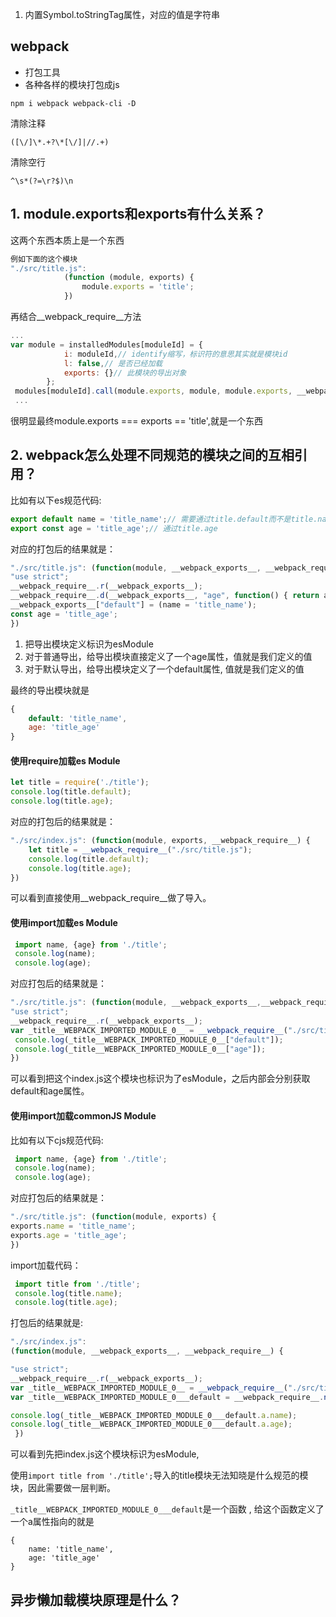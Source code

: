 

1. 内置Symbol.toStringTag属性，对应的值是字符串

## webpack
- 打包工具
- 各种各样的模块打包成js
  
```
npm i webpack webpack-cli -D
```

清除注释
```
([\/]\*.+?\*[\/]|//.+)
```
清除空行
```
^\s*(?=\r?$)\n
```
## 1. module.exports和exports有什么关系？
这两个东西本质上是一个东西
```js
例如下面的这个模块
"./src/title.js":
            (function (module, exports) {
                module.exports = 'title';
            })
```
再结合__webpack_require__方法
```js
...
var module = installedModules[moduleId] = {
            i: moduleId,// identify缩写，标识符的意思其实就是模块id
            l: false,// 是否已经加载
            exports: {}// 此模块的导出对象
        };
 modules[moduleId].call(module.exports, module, module.exports, __webpack_require__);
 ...
```
很明显最终module.exports === exports == 'title',就是一个东西

## 2. webpack怎么处理不同规范的模块之间的互相引用？

比如有以下es规范代码:
```js
export default name = 'title_name';// 需要通过title.default而不是title.name获取
export const age = 'title_age';// 通过title.age
```
对应的打包后的结果就是：
```js
"./src/title.js": (function(module, __webpack_exports__, __webpack_require__) {
"use strict";
__webpack_require__.r(__webpack_exports__);
__webpack_require__.d(__webpack_exports__, "age", function() { return age; });
__webpack_exports__["default"] = (name = 'title_name');
const age = 'title_age';
})
```
1. 把导出模块定义标识为esModule 
2. 对于普通导出，给导出模块直接定义了一个age属性，值就是我们定义的值
3. 对于默认导出，给导出模块定义了一个default属性, 值就是我们定义的值
   
最终的导出模块就是 
```js
{
    default: 'title_name',
    age: 'title_age'
}
```

#### 使用require加载es Module
```js
let title = require('./title');
console.log(title.default);
console.log(title.age);
```
对应的打包后的结果就是：
```js
"./src/index.js": (function(module, exports, __webpack_require__) {
    let title = __webpack_require__("./src/title.js");
    console.log(title.default);
    console.log(title.age);
})
```
可以看到直接使用__webpack_require__做了导入。

#### 使用import加载es Module
```js
 import name, {age} from './title';
 console.log(name);
 console.log(age);
```
对应打包后的结果就是：
```js
"./src/title.js": (function(module, __webpack_exports__,__webpack_require__) {
"use strict";
__webpack_require__.r(__webpack_exports__);
var _title__WEBPACK_IMPORTED_MODULE_0__ = __webpack_require__("./src/title.js");
 console.log(_title__WEBPACK_IMPORTED_MODULE_0__["default"]);
 console.log(_title__WEBPACK_IMPORTED_MODULE_0__["age"]);
})
```
可以看到把这个index.js这个模块也标识为了esModule，之后内部会分别获取default和age属性。

#### 使用import加载commonJS Module
比如有以下cjs规范代码:
```js
 import name, {age} from './title';
 console.log(name);
 console.log(age);
```
对应打包后的结果就是：
```js
"./src/title.js": (function(module, exports) {
exports.name = 'title_name';
exports.age = 'title_age';
})
```
import加载代码：
```js
 import title from './title';
 console.log(title.name);
 console.log(title.age);
```
打包后的结果就是:
```js
"./src/index.js":
(function(module, __webpack_exports__, __webpack_require__) {

"use strict";
__webpack_require__.r(__webpack_exports__);
var _title__WEBPACK_IMPORTED_MODULE_0__ = __webpack_require__("./src/title.js");
var _title__WEBPACK_IMPORTED_MODULE_0___default = __webpack_require__.n(_title__WEBPACK_IMPORTED_MODULE_0__);

console.log(_title__WEBPACK_IMPORTED_MODULE_0___default.a.name);
console.log(_title__WEBPACK_IMPORTED_MODULE_0___default.a.age);
 })

```
可以看到先把index.js这个模块标识为esModule,

使用`import title from './title';`导入的title模块无法知晓是什么规范的模块，因此需要做一层判断。

`_title__WEBPACK_IMPORTED_MODULE_0___default`是一个函数 , 给这个函数定义了一个a属性指向的就是
```
{
    name: 'title_name',
    age: 'title_age'
}
```

## 异步懒加载模块原理是什么？